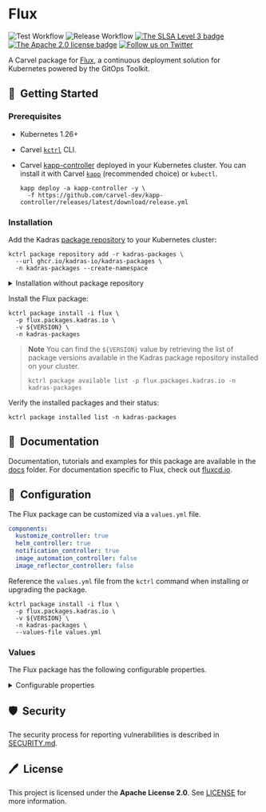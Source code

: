 # Flux

![Test Workflow](https://github.com/kadras-io/package-for-flux/actions/workflows/test.yml/badge.svg)
![Release Workflow](https://github.com/kadras-io/package-for-flux/actions/workflows/release.yml/badge.svg)
[![The SLSA Level 3 badge](https://slsa.dev/images/gh-badge-level3.svg)](https://slsa.dev/spec/v1.0/levels)
[![The Apache 2.0 license badge](https://img.shields.io/badge/License-Apache_2.0-blue.svg)](https://opensource.org/licenses/Apache-2.0)
[![Follow us on Twitter](https://img.shields.io/static/v1?label=Twitter&message=Follow&color=1DA1F2)](https://twitter.com/kadrasIO)

A Carvel package for [Flux](https://fluxcd.io), a continuous deployment solution for Kubernetes powered by the GitOps Toolkit.

## 🚀&nbsp; Getting Started

### Prerequisites

* Kubernetes 1.26+
* Carvel [`kctrl`](https://carvel.dev/kapp-controller/docs/latest/install/#installing-kapp-controller-cli-kctrl) CLI.
* Carvel [kapp-controller](https://carvel.dev/kapp-controller) deployed in your Kubernetes cluster. You can install it with Carvel [`kapp`](https://carvel.dev/kapp/docs/latest/install) (recommended choice) or `kubectl`.

  ```shell
  kapp deploy -a kapp-controller -y \
    -f https://github.com/carvel-dev/kapp-controller/releases/latest/download/release.yml
  ```

### Installation

Add the Kadras [package repository](https://github.com/kadras-io/kadras-packages) to your Kubernetes cluster:

  ```shell
  kctrl package repository add -r kadras-packages \
    --url ghcr.io/kadras-io/kadras-packages \
    -n kadras-packages --create-namespace
  ```

<details><summary>Installation without package repository</summary>
The recommended way of installing the Flux package is via the Kadras <a href="https://github.com/kadras-io/kadras-packages">package repository</a>. If you prefer not using the repository, you can add the package definition directly using <a href="https://carvel.dev/kapp/docs/latest/install"><code>kapp</code></a> or <code>kubectl</code>.

  ```shell
  kubectl create namespace kadras-packages
  kapp deploy -a flux-package -n kadras-packages -y \
    -f https://github.com/kadras-io/package-for-flux/releases/latest/download/metadata.yml \
    -f https://github.com/kadras-io/package-for-flux/releases/latest/download/package.yml
  ```
</details>

Install the Flux package:

  ```shell
  kctrl package install -i flux \
    -p flux.packages.kadras.io \
    -v ${VERSION} \
    -n kadras-packages
  ```

> **Note**
> You can find the `${VERSION}` value by retrieving the list of package versions available in the Kadras package repository installed on your cluster.
> 
>   ```shell
>   kctrl package available list -p flux.packages.kadras.io -n kadras-packages
>   ```

Verify the installed packages and their status:

  ```shell
  kctrl package installed list -n kadras-packages
  ```

## 📙&nbsp; Documentation

Documentation, tutorials and examples for this package are available in the [docs](docs) folder.
For documentation specific to Flux, check out [fluxcd.io](https://fluxcd.io/docs).

## 🎯&nbsp; Configuration

The Flux package can be customized via a `values.yml` file.

  ```yaml
  components:
    kustomize_controller: true
    helm_controller: true
    notification_controller: true
    image_automation_controller: false
    image_reflector_controller: false
  ```

Reference the `values.yml` file from the `kctrl` command when installing or upgrading the package.

  ```shell
  kctrl package install -i flux \
    -p flux.packages.kadras.io \
    -v ${VERSION} \
    -n kadras-packages \
    --values-file values.yml
  ```

### Values

The Flux package has the following configurable properties.

<details><summary>Configurable properties</summary>

| Config | Default | Description |
|-------|-------------------|-------------|
| `optional_components.kustomize_controller` | `true` | Whether to deploy the Kustomize Controller. |
| `optional_components.helm_controller` | `false` | Whether to deploy the Helm Controller. |
| `optional_components.notification_controller` | `false` | Whether to deploy the Notification Controller. |
| `optional_components.image_automation_controller` | `false` | Whether to deploy the Image Automation Controller. |
| `optional_components.image_reflector_controller` | `false` | Whether to deploy the Image Reflector Controller. |
| `policies.include` | `false` | Whether to include the out-of-the-box Kyverno policies to validate and secure the package installation. |

Settings for logging.

| Config | Default | Description |
|-------|-------------------|-------------|
| `logging.level` | `info` | Log verbosity level. Options: `trace`, `debug`, `info`, `error`. |
| `logging.encoding` | `json` | Log encoding format. Options: `console`, `json`. |

Settings for the corporate proxy.

| Config | Default | Description |
|-------|-------------------|-------------|
| `proxy.https_proxy` | `""` | The HTTPS proxy to use for network traffic. |
| `proxy.http_proxy` | `""` | The HTTP proxy to use for network traffic. |
| `proxy.no_proxy` | `""` | A comma-separated list of hostnames, IP addresses, or IP ranges in CIDR format that should not use the proxy. |

</details>

## 🛡️&nbsp; Security

The security process for reporting vulnerabilities is described in [SECURITY.md](SECURITY.md).

## 🖊️&nbsp; License

This project is licensed under the **Apache License 2.0**. See [LICENSE](LICENSE) for more information.

